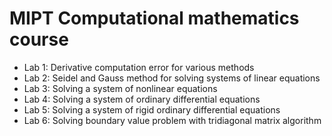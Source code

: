 # MIPT Computational mathematics course

* Lab 1: Derivative computation error for various methods 
* Lab 2: Seidel and Gauss method for solving systems of linear equations
* Lab 3: Solving a system of nonlinear equations
* Lab 4: Solving a system of ordinary differential equations
* Lab 5: Solving a system of rigid ordinary differential equations
* Lab 6: Solving boundary value problem with tridiagonal matrix algorithm

